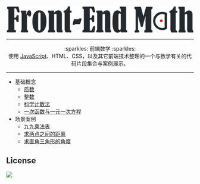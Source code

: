 <p align="center"><img src="assets/icon/icon_600.png" alt="Front-End Math"></p>

***

<p align="center">:sparkles: 前端数学 :sparkles:<br>使用 <a href="https://developer.mozilla.org/en-US/docs/Web/JavaScript">JavaScript</a>、HTML、CSS，以及其它前端技术整理的一个与数学有关的代码片段集合与案例展示。</p>

***

    
* 基础概念
    * [质数](basis/01_prime-number.md)
    * [整数](basis/02_integer.md)
    * [科学计数法](basis/03_exponential.md)
    * [一次函数与一元一次方程](basis/04_linear-equation-with-one-unknown.md)
* 场景案例
    * [九九乘法表](example/01_multiplication-table.md)
    * [求两点之间的距离](example/02_get-length-between-two-points.md)
    * [求直角三角形的角度](example/03_get-angle-of-triangle.md)

## License
[![](https://badges.frapsoft.com/os/mit/mit.png?v=103)](https://opensource.org/licenses/mit-license.php) 
